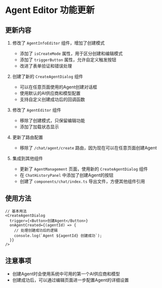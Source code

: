 # Agent Editor 功能更新

## 更新内容

1. 修改了 `AgentInfoEditor` 组件，增加了创建模式
   - 添加了 `isCreateMode` 属性，用于区分创建和编辑模式
   - 添加了 `triggerButton` 属性，允许自定义触发按钮
   - 改进了表单验证和错误处理

2. 创建了新的 `CreateAgentDialog` 组件
   - 可以在任意页面使用的Agent创建对话框
   - 使用默认的AI供应商和模型配置
   - 支持自定义创建成功后的回调函数

3. 修改了 `AgentEditor` 组件
   - 移除了创建模式，只保留编辑功能
   - 添加了加载状态显示

4. 更新了路由配置
   - 移除了 `/chat/agent/create` 路由，因为现在可以在任意页面创建Agent

5. 集成到其他组件
   - 更新了 `AgentManagement` 页面，使用新的 `CreateAgentDialog` 组件
   - 在 `ChatHistoryPanel` 中添加了创建Agent的按钮
   - 创建了 `components/chat/index.ts` 导出文件，方便其他组件引用

## 使用方法

```tsx
// 基本用法
<CreateAgentDialog 
  trigger={<Button>创建Agent</Button>}
  onAgentCreated={(agentId) => {
    // 处理创建成功后的逻辑
    console.log(`Agent ${agentId} 创建成功`);
  }}
/>
```

## 注意事项

- 创建Agent时会使用系统中可用的第一个AI供应商和模型
- 创建成功后，可以通过编辑页面进一步配置Agent的详细设置